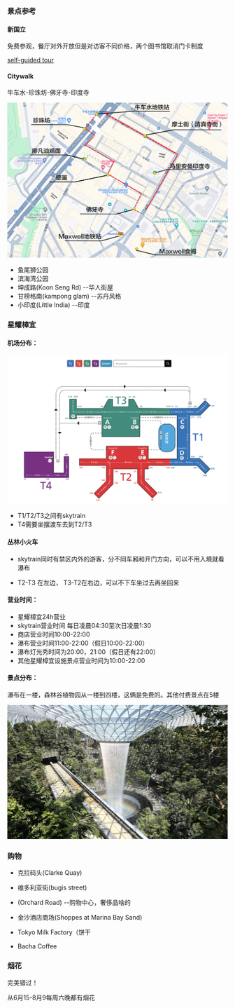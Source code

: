 

### 景点参考

#### 新国立

免费参观，餐厅对外开放但是对访客不同价格，两个图书馆取消门卡制度

[self-guided tour](https://cde.nus.edu.sg/undergraduate/pre-university-engagement-campustours-selfguidedtour/)

#### Citywalk

牛车水-珍珠坊-佛牙寺-印度寺

![1481722232663_](assets/1481722232663_.png)



* 鱼尾狮公园
* 滨海湾公园
* 坤成路(Koon Seng Rd) --华人街屋
* 甘榜格南(kampong glam) --苏丹风格
* 小印度(Little India) --印度

### 星耀樟宜

#### 机场分布：

![image-20240730002113176](assets/image-20240730002113176.png)

* T1/T2/T3之间有skytrain
* T4需要坐摆渡车去到T2/T3

#### 丛林小火车

* skytrain同时有禁区内外的游客，分不同车厢和开门方向，可以不用入境就看瀑布

* T2-T3 在左边， T3-T2在右边，可以不下车坐过去再坐回来

#### 营业时间：

* 星耀樟宜24h营业
* skytrain营业时间 每日凌晨04:30至次日凌晨1:30
* 商店营业时间10:00-22:00
* 瀑布营业时间11:00-22:00（假日10:00-22:00）
* 瀑布灯光秀时间为20:00，21:00（假日还有22:00）
* 其他星耀樟宜设施景点营业时间为10:00-22:00

#### 景点分布：

瀑布在一楼，森林谷植物园从一楼到四楼，这俩是免费的。其他付费景点在5楼

![image-20240730003332085](assets/image-20240730003332085.png)

### 购物

* 克拉码头(Clarke Quay)
* 维多利亚街(bugis street)
* (Orchard Road) --购物中心，奢侈品啥的
* 金沙酒店商场(Shoppes at Marina Bay Sand)

* Tokyo Milk Factory（饼干
* Bacha Coffee

### 烟花

完美错过！

从6月15-8月9每周六晚都有烟花
